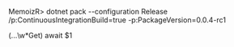 MemoizR> dotnet pack --configuration Release /p:ContinuousIntegrationBuild=true -p:PackageVersion=0.0.4-rc1

(...\w*Get)
await $1